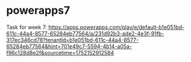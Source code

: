 # powerapps7

Task for week 7: https://apps.powerapps.com/play/e/default-b1e051bd-611c-44a4-8577-65284eb77564/a/231d92b3-ade2-4e3f-91fb-317ec346cd78?tenantId=b1e051bd-611c-44a4-8577-65284eb77564&hint=701e49c7-5594-4b14-a05a-f96c128d8e2f&sourcetime=1752152912584
